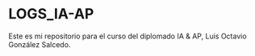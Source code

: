 # LOGS_IA-AP
Este es mi repositorio para el curso del diplomado IA &amp; AP, Luis Octavio González Salcedo.
